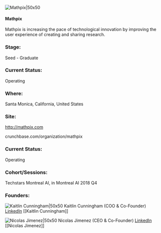 

![Mathpix|50x50](https://apimg.techstars.com/connect/images/image_files/5bf0507034a60d3b6c00006b/original/Screen_Shot_2018-11-17_at_12.31.06_PM.png)

#### Mathpix
Mathpix is increasing the pace of technological innovation by improving the user experience of creating and sharing research.

### Stage: 
Seed - Graduate 

### Current Status: 
Operating

### Where:
Santa Monica, California, United States

### Site:
http://mathpix.com



crunchbase.com/organization/mathpix

### Current Status: 
Operating

### Cohort/Sessions: 
Techstars Montreal AI, in Montreal AI 2018 Q4

### Founders: 

![Kaitlin Cunningham|50x50](https://apimg.techstars.com/connect/images/image_files/5bf04f7e34a60d3b6c00006a/original/fullsizeoutput_13.jpeg) Kaitlin Cunningham (COO & Co-Founder) [LinkedIn](https://linkedin.com/in/kaitlin-cunningham-a2759483) [[Kaitlin Cunningham]]

![Nicolas Jimenez|50x50](https://apimg.techstars.com/connect/images/image_files/5bf068b0a36c116476000016/original/fullsizeoutput_15.jpeg) Nicolas Jimenez (CEO & Co-Founder) [LinkedIn](https://linkedin.com/in/nico-jimenez-54543936) [[Nicolas Jimenez]]


